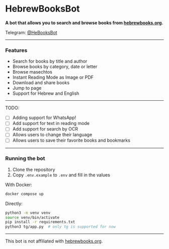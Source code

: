# HebrewBooksBot

**A bot that allows you to search and browse books from [hebrewbooks.org](https://hebrewbooks.org).**

Telegram: [@HeBooksBot](https://t.me/HeBooksBot)

---
### Features
- Search for books by title and author
- Browse books by category, date or letter
- Browse masechtos
- Instant Reading Mode as Image or PDF
- Download and share books
- Jump to page
- Support for Hebrew and English
---

TODO:
- [ ] Adding support for WhatsApp!
- [ ] Add support for text in reading mode
- [ ] Add support for search by OCR
- [ ] Allows users to change their language
- [ ] Allows users to save their favorite books and bookmarks

---
### Running the bot
1. Clone the repository
2. Copy `.env.example` to `.env` and fill in the values

With Docker:
```bash
docker compose up
```
Directly:
```bash
python3 -m venv venv
source venv/bin/activate
pip install -r requirements.txt
python3 tg/app.py  # only tg is supported for now
```

---
This bot is not affiliated with [hebrewbooks.org](https://hebrewbooks.org).
